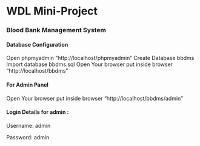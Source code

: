 # WDL Mini-Project
### Blood Bank Management System

#### Database Configuration
Open phpmyadmin “http://localhost/phpmyadmin”
Create Database bbdms
Import database bbdms.sql
Open Your browser put inside browser “http://localhost/bbdms”

#### For Admin Panel
Open Your browser put inside browser “http://localhost/bbdms/admin”

#### Login Details for admin :
Username: admin

Password: admin
